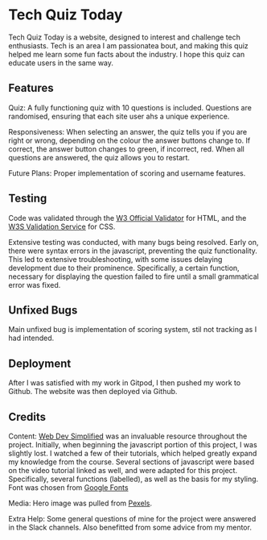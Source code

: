 # Tech Quiz Today

Tech Quiz Today is a website, designed to interest and challenge tech enthusiasts. Tech is an area I am passionatea bout, and making this quiz helped me learn some fun facts about the industry. I hope this quiz can educate users in the same way.

## Features

Quiz: A fully functioning quiz with 10 questions is included. Questions are randomised, ensuring that each site user ahs a unique experience.

Responsiveness: When selecting an answer, the quiz tells you if you are right or wrong, depending on the colour the answer buttons change to. If correct, the answer button changes to green, if incorrect, red. When all questions are answered, the quiz allows you to restart.

Future Plans: Proper implementation of scoring and username features.

## Testing

Code was validated through the [W3 Official Validator](https://validator.w3.org/nu/) for HTML, and the [W3S Validation Service](https://validator.w3.org/) for CSS.

Extensive testing was conducted, with many bugs being resolved. Early on, there were syntax errors in the javascript, preventing the quiz functionality. This led to extensive troubleshooting, with some issues delaying development due to their prominence. Specifically, a certain function, necessary for displaying the question failed to fire until a small grammatical error was fixed.

## Unfixed Bugs

Main unfixed bug is implementation of scoring system, stil not tracking as I had intended.

## Deployment

After I was satisfied with my work in Gitpod, I then pushed my work to Github. The website was then deployed via Github.

## Credits

Content: [Web Dev Simplified](https://www.youtube.com/watch?v=riDzcEQbX6k&list=WL&index=84) was an invaluable resource throughout the project. Initially, when beginning the javascript portion of this project, I was slightly lost. I watched a few of their tutorials, which helped greatly expand my knowledge from the course. Several sections of javascript were based on the video tutorial linked as well, and were adapted for this project. Specifically, several functions (labelled), as well as the basis for my styling.  Font was chosen from [Google Fonts](https://fonts.google.com/)

Media: Hero image was pulled from [Pexels](https://www.pexels.com/). 

Extra Help: Some general questions of mine for the project were answered in the Slack channels. Also benefitted from some advice from my mentor.